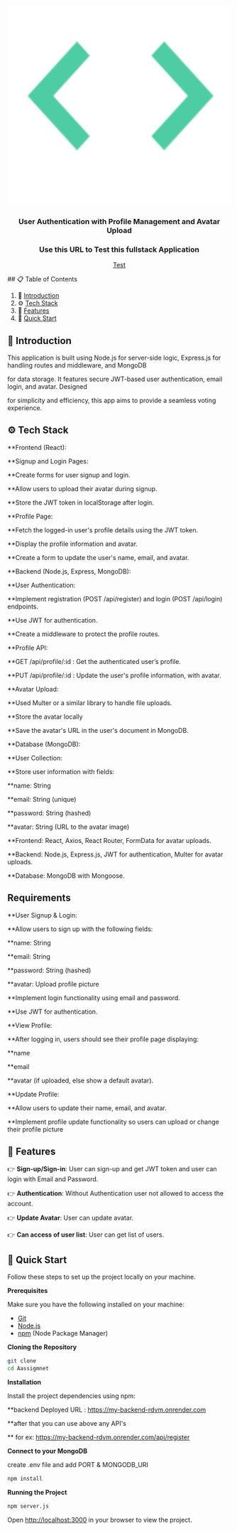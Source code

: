 <div align="center">
  <br />
      <img src="./pic.png" alt="Project Banner" width="850" height="450">
  <br />

  <h3 align="center">User Authentication with Profile Management and Avatar Upload</h3>

  <h3> Use this URL to Test this fullstack Application</h3>
  
   <a href="https://my-frontend-r3t8.onrender.com/signup"> Test </a>

 
</div>
  ## 📋 <a name="table">Table of Contents</a>

1. 🤖 [Introduction](#introduction)
2. ⚙️ [Tech Stack](#tech-stack)
3. 🔋 [Features](#features)
4. 🤸 [Quick Start](#quick-start)


## <a name="introduction">🤖 Introduction</a>

This application is built using Node.js for server-side logic, Express.js for handling routes and middleware, and MongoDB

for data storage. It features secure JWT-based user authentication, email login, and avatar. Designed 
 
for simplicity and efficiency, this app aims to provide a seamless voting experience.


## <a name="tech-stack">⚙️ Tech Stack</a>

 **Frontend (React):
 
 **Signup and Login Pages:
 
 **Create forms for user signup and login.
 
 **Allow users to upload their avatar during signup.
 
 **Store the JWT token in localStorage after login.
 
 **Profile Page:

 
 **Fetch the logged-in user's profile details using the JWT token.
 
 
 **Display the profile information and avatar.
 
 
 **Create a form to update the user's name, email, and avatar.
 

 **Backend (Node.js, Express, MongoDB):
 

 **User Authentication:
 

 **Implement registration (POST /api/register) and login (POST /api/login) endpoints.
 

 **Use JWT for authentication.
 


 **Create a middleware to protect the profile routes.
 
 
 **Profile API:
 

 **GET /api/profile/:id : Get the authenticated user’s profile.
 

 **PUT /api/profile/:id : Update the user's profile information, with avatar.

 **Avatar Upload:

 **Used Multer or a similar library to handle file uploads.

 **Store the avatar locally 
 
 **Save the avatar's URL in the user's document in MongoDB.

 **Database (MongoDB):

 **User Collection:

 **Store user information with fields:
 
 **name: String
 
 **email: String (unique)
 
 **password: String (hashed)
 
 **avatar: String (URL to the avatar image)

 **Frontend: React, Axios, React Router, FormData for avatar uploads.
 
 **Backend: Node.js, Express.js, JWT for authentication, Multer for avatar uploads.

 **Database: MongoDB with Mongoose.
  
## <a name="requirements"> Requirements </a>

 **User Signup & Login:

 **Allow users to sign up with the following fields:
 
 **name: String
 
 **email: String
 
 **password: String (hashed)
 
 **avatar: Upload profile picture
 
 **Implement login functionality using email and password.
 
 **Use JWT for authentication.

 **View Profile:

 **After logging in, users should see their profile page displaying:
 
 **name
 
 **email
 
 **avatar (if uploaded, else show a default avatar). 

**Update Profile:

 **Allow users to update their name, email, and avatar.
 
 **Implement profile update functionality so users can upload or change their profile picture

## <a name="features">🔋 Features</a>

👉 **Sign-up/Sign-in**: User can sign-up and get JWT token and user can login with Email and Password.

👉 **Authentication**: Without Authentication user not allowed to access the account.


👉 **Update Avatar**: User can update avatar.

👉 **Can access of user list**:  User can get list of users.



## <a name="quick-start">🤸 Quick Start</a>

Follow these steps to set up the project locally on your machine.

**Prerequisites**

Make sure you have the following installed on your machine:

- [Git](https://git-scm.com/)
- [Node.js](https://nodejs.org/en)
- [npm](https://www.npmjs.com/) (Node Package Manager)

**Cloning the Repository**

```bash
git clone 
cd Aassigmnet
```

**Installation**

Install the project dependencies using npm:

 **backend Deployed URL : https://my-backend-rdvm.onrender.com
 
 **after that you can use above any API's
 
 ** for ex: https://my-backend-rdvm.onrender.com/api/register



**Connect to your MongoDB**

create .env file and add PORT & MONGODB_URI

```bash
npm install
```

**Running the Project**

```bash
npm server.js
```

Open [http://localhost:3000](http://localhost:3000) in your browser to view the project.



